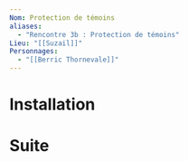 ```yaml
---
Nom: Protection de témoins
aliases:
  - "Rencontre 3b : Protection de témoins"
Lieu: "[[Suzail]]"
Personnages:
  - "[[Berric Thornevale]]"
---
```

# Installation


# Suite
